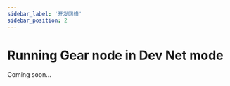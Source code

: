 ```yaml
---
sidebar_label: '开发网络'
sidebar_position: 2
---
```


# Running Gear node in Dev Net mode

Coming soon...